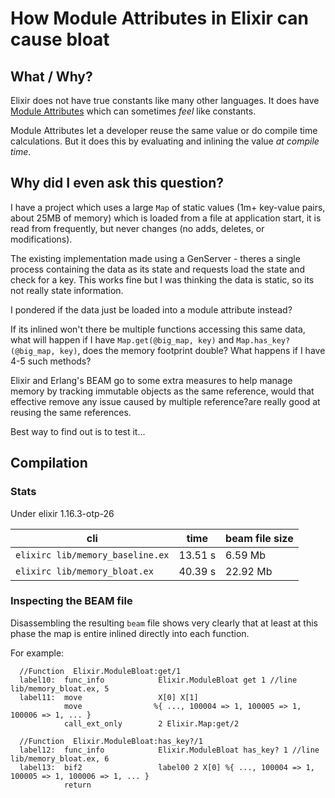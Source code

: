# How Module Attributes in Elixir can cause bloat

## What / Why?

Elixir does not have true constants like many other languages. It does have [Module Attributes](https://hexdocs.pm/elixir/module-attributes.html) which can sometimes *feel* like constants.

Module Attributes let a developer reuse the same value or do compile time calculations.  But it does this by evaluating and inlining the value *at compile time*.

## Why did I even ask this question?

I have a project which uses a large `Map` of static values (1m+ key-value pairs, about 25MB of memory) which is loaded from a file at application start, it is read from frequently, but never changes (no adds, deletes, or modifications).

The existing implementation made using a GenServer - theres a single process containing the data as its state and requests load the state and check for a key. This works fine but I was thinking the data is static, so its not really state information.

I pondered if the data just be loaded into a module attribute instead?

If its inlined won't there be multiple functions accessing this same data, what will happen if I have `Map.get(@big_map, key)` and `Map.has_key?(@big_map, key)`, does the memory footprint double?  What happens if I have 4-5 such methods?

Elixir and Erlang's BEAM go to some extra measures to help manage memory by tracking immutable objects as the same reference, would that effective remove any issue caused by multiple reference?are really good at reusing the same references.

Best way to find out is to test it...

## Compilation

### Stats

Under elixir 1.16.3-otp-26

| cli | time | beam file size |
| --- | --- | --- |
| `elixirc lib/memory_baseline.ex` | 13.51 s | 6.59 Mb |
| `elixirc lib/memory_bloat.ex` | 40.39 s | 22.92 Mb |

### Inspecting the BEAM file

Disassembling the resulting `beam` file shows very clearly that at least at this phase the map is entire inlined directly into each function.

For example:
```
  //Function  Elixir.ModuleBloat:get/1
  label10:  func_info            Elixir.ModuleBloat get 1 //line lib/memory_bloat.ex, 5
  label11:  move                 X[0] X[1]
            move                %{ ..., 100004 => 1, 100005 => 1, 100006 => 1, ... }
            call_ext_only        2 Elixir.Map:get/2

  //Function  Elixir.ModuleBloat:has_key?/1
  label12:  func_info            Elixir.ModuleBloat has_key? 1 //line lib/memory_bloat.ex, 6
  label13:  bif2                 label00 2 X[0] %{ ..., 100004 => 1, 100005 => 1, 100006 => 1, ... }
            return

```